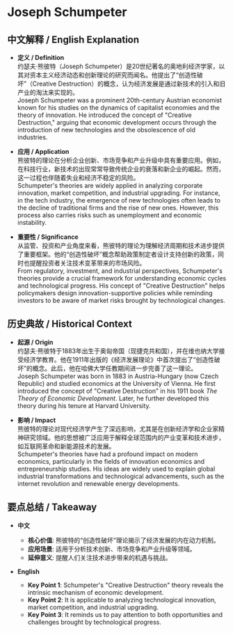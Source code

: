 # Joseph Schumpeter

## 中文解释 / English Explanation

* **定义 / Definition**  
  约瑟夫·熊彼特（Joseph Schumpeter）是20世纪著名的奥地利经济学家，以其对资本主义经济动态和创新理论的研究而闻名。他提出了“创造性破坏”（Creative Destruction）的概念，认为经济发展是通过新技术的引入和旧产业的淘汰来实现的。  
  Joseph Schumpeter was a prominent 20th-century Austrian economist known for his studies on the dynamics of capitalist economies and the theory of innovation. He introduced the concept of "Creative Destruction," arguing that economic development occurs through the introduction of new technologies and the obsolescence of old industries.

* **应用 / Application**  
  熊彼特的理论在分析企业创新、市场竞争和产业升级中具有重要应用。例如，在科技行业，新技术的出现常常导致传统企业的衰落和新企业的崛起。然而，这一过程也伴随着失业和经济不稳定的风险。  
  Schumpeter's theories are widely applied in analyzing corporate innovation, market competition, and industrial upgrading. For instance, in the tech industry, the emergence of new technologies often leads to the decline of traditional firms and the rise of new ones. However, this process also carries risks such as unemployment and economic instability.

* **重要性 / Significance**  
  从监管、投资和产业角度来看，熊彼特的理论为理解经济周期和技术进步提供了重要框架。他的“创造性破坏”概念帮助政策制定者设计支持创新的政策，同时也提醒投资者关注技术变革带来的市场风险。  
  From regulatory, investment, and industrial perspectives, Schumpeter's theories provide a crucial framework for understanding economic cycles and technological progress. His concept of "Creative Destruction" helps policymakers design innovation-supportive policies while reminding investors to be aware of market risks brought by technological changes.

## 历史典故 / Historical Context

* **起源 / Origin**  
  约瑟夫·熊彼特于1883年出生于奥匈帝国（现捷克共和国），并在维也纳大学接受经济学教育。他在1911年出版的《经济发展理论》中首次提出了“创造性破坏”的概念。此后，他在哈佛大学任教期间进一步完善了这一理论。  
  Joseph Schumpeter was born in 1883 in Austria-Hungary (now Czech Republic) and studied economics at the University of Vienna. He first introduced the concept of "Creative Destruction" in his 1911 book *The Theory of Economic Development*. Later, he further developed this theory during his tenure at Harvard University.

* **影响 / Impact**  
  熊彼特的理论对现代经济学产生了深远影响，尤其是在创新经济学和企业家精神研究领域。他的思想被广泛应用于解释全球范围内的产业变革和技术进步，如互联网革命和新能源技术的发展。  
  Schumpeter's theories have had a profound impact on modern economics, particularly in the fields of innovation economics and entrepreneurship studies. His ideas are widely used to explain global industrial transformations and technological advancements, such as the internet revolution and renewable energy developments.

## 要点总结 / Takeaway

* **中文**  
  - **核心价值**: 熊彼特的“创造性破坏”理论揭示了经济发展的内在动力机制。  
  - **应用场景**: 适用于分析技术创新、市场竞争和产业升级等领域。  
  - **延伸意义**: 提醒人们关注技术进步带来的机遇与挑战。

* **English**  
  - **Key Point 1**: Schumpeter's "Creative Destruction" theory reveals the intrinsic mechanism of economic development.  
  - **Key Point 2**: It is applicable to analyzing technological innovation, market competition, and industrial upgrading.  
  - **Key Point 3**: It reminds us to pay attention to both opportunities and challenges brought by technological progress.